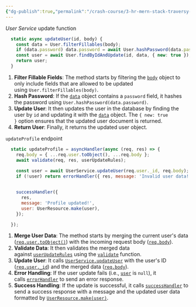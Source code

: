 ```yaml
---
{"dg-publish":true,"permalink":"/crash-course/3-hr-mern-stack-traversy-media/1-14-update-user/","noteIcon":""}
---
```


*User Service* update function
```js
  static async updateUser(id, body) {
    const data = User.filterFillables(body);
    if (data.password) data.password = await User.hashPassword(data.password);
    const user = await User.findByIdAndUpdate(id, data, { new: true });
    return user;
  }
```

1. **Filter Fillable Fields**: The method starts by filtering the [`body`](vscode-file://vscode-app/d:/i/Microsoft%20VS%20Code/resources/app/out/vs/code/electron-sandbox/workbench/workbench.html "Go to definition") object to only include fields that are allowed to be updated using `User.filterFillables(body)`.
2. **Hash Password**: If the [`data`](vscode-file://vscode-app/d:/i/Microsoft%20VS%20Code/resources/app/out/vs/code/electron-sandbox/workbench/workbench.html "Go to definition") object contains a `password` field, it hashes the password using `User.hashPassword(data.password)`.
3. **Update User**: It then updates the user in the database by finding the user by `id` and updating it with the [`data`](vscode-file://vscode-app/d:/i/Microsoft%20VS%20Code/resources/app/out/vs/code/electron-sandbox/workbench/workbench.html "Go to definition") object. The `{ new: true }` option ensures that the updated user document is returned.
4. **Return User**: Finally, it returns the updated user object.

`updateProfile` endpoint
```js
  static updateProfile = asyncHandler(async (req, res) => {
    req.body = { ...req.user.toObject(), ...req.body };
    await validate(req, res, userUpdateRules);
  
    const user = await UserService.updateUser(req.user._id, req.body);
    if (!user) return errorHandler({ res, message: 'Invalid user data!' });


    successHandler({
      res,
      message: 'Profile updated!',
      user: UserResource.make(user),
    });

  });
```
1. **Merge User Data**: The method starts by merging the current user's data ([`req.user.toObject()`](vscode-file://vscode-app/d:/i/Microsoft%20VS%20Code/resources/app/out/vs/code/electron-sandbox/workbench/workbench.html "Go to definition")) with the incoming request body ([`req.body`](vscode-file://vscode-app/d:/i/Microsoft%20VS%20Code/resources/app/out/vs/code/electron-sandbox/workbench/workbench.html "Go to definition")).
2. **Validate Data**: It then validates the merged data against [`userUpdateRules`](vscode-file://vscode-app/d:/i/Microsoft%20VS%20Code/resources/app/out/vs/code/electron-sandbox/workbench/workbench.html "Go to definition") using the [`validate`](vscode-file://vscode-app/d:/i/Microsoft%20VS%20Code/resources/app/out/vs/code/electron-sandbox/workbench/workbench.html "Go to definition") function.
3. **Update User**: It calls [`UserService.updateUser`](vscode-file://vscode-app/d:/i/Microsoft%20VS%20Code/resources/app/out/vs/code/electron-sandbox/workbench/workbench.html "Go to definition") with the user's ID ([`req.user._id`](vscode-file://vscode-app/d:/i/Microsoft%20VS%20Code/resources/app/out/vs/code/electron-sandbox/workbench/workbench.html "Go to definition")) and the merged data ([`req.body`](vscode-file://vscode-app/d:/i/Microsoft%20VS%20Code/resources/app/out/vs/code/electron-sandbox/workbench/workbench.html "Go to definition")).
4. **Error Handling**: If the user update fails (i.e., [`user`](vscode-file://vscode-app/d:/i/Microsoft%20VS%20Code/resources/app/out/vs/code/electron-sandbox/workbench/workbench.html "Go to definition") is `null`), it calls [`errorHandler`](vscode-file://vscode-app/d:/i/Microsoft%20VS%20Code/resources/app/out/vs/code/electron-sandbox/workbench/workbench.html "Go to definition") to send an error response.
5. **Success Handling**: If the update is successful, it calls [`successHandler`](vscode-file://vscode-app/d:/i/Microsoft%20VS%20Code/resources/app/out/vs/code/electron-sandbox/workbench/workbench.html "Go to definition") to send a success response with a message and the updated user data formatted by [`UserResource.make(user)`](vscode-file://vscode-app/d:/i/Microsoft%20VS%20Code/resources/app/out/vs/code/electron-sandbox/workbench/workbench.html "Go to definition").